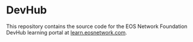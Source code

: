# DevHub
This repository contains the source code for the EOS Network Foundation DevHub learning portal at [learn.eosnetwork.com](https://learn.eosnetwork.com).
